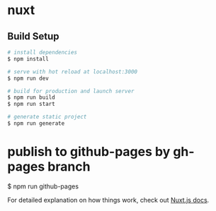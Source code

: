 # nuxt

## Build Setup

```bash
# install dependencies
$ npm install

# serve with hot reload at localhost:3000
$ npm run dev

# build for production and launch server
$ npm run build
$ npm run start

# generate static project
$ npm run generate
```

# publish to github-pages by gh-pages branch
$ npm run github-pages

For detailed explanation on how things work, check out [Nuxt.js docs](https://nuxtjs.org).
